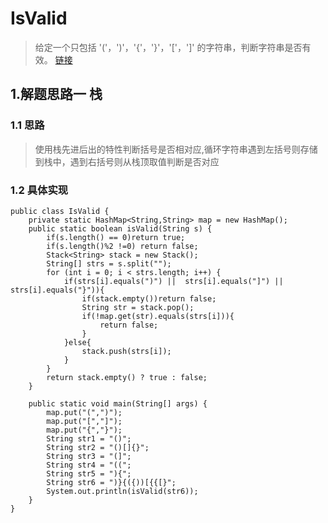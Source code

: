 # IsValid
> 给定一个只包括 '('，')'，'{'，'}'，'['，']' 的字符串，判断字符串是否有效。 [链接](https://leetcode-cn.com/problems/valid-parentheses/)
## 1.解题思路一 栈
### 1.1 思路
> 使用栈先进后出的特性判断括号是否相对应,循环字符串遇到左括号则存储到栈中，遇到右括号则从栈顶取值判断是否对应
### 1.2 具体实现
```
public class IsValid {
    private static HashMap<String,String> map = new HashMap();
    public static boolean isValid(String s) {
        if(s.length() == 0)return true;
        if(s.length()%2 !=0) return false;
        Stack<String> stack = new Stack();
        String[] strs = s.split("");
        for (int i = 0; i < strs.length; i++) {
            if(strs[i].equals(")") ||  strs[i].equals("]") || strs[i].equals("}")){
                if(stack.empty())return false;
                String str = stack.pop();
                if(!map.get(str).equals(strs[i])){
                    return false;
                }
            }else{
                stack.push(strs[i]);
            }
        }
        return stack.empty() ? true : false;
    }

    public static void main(String[] args) {
        map.put("(",")");
        map.put("[","]");
        map.put("{","}");
        String str1 = "()";
        String str2 = "()[]{}";
        String str3 = "(]";
        String str4 = "((";
        String str5 = "){";
        String str6 = ")}{({))[{{[}";
        System.out.println(isValid(str6));
    }
}
```
